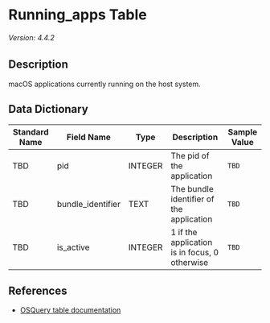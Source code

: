 # Running_apps Table
###### Version: 4.4.2

## Description
macOS applications currently running on the host system.

## Data Dictionary
|Standard Name|Field Name|Type|Description|Sample Value|
|---|---|---|---|---|
|TBD|pid|INTEGER|The pid of the application|`TBD`|
|TBD|bundle_identifier|TEXT|The bundle identifier of the application|`TBD`|
|TBD|is_active|INTEGER|1 if the application is in focus, 0 otherwise|`TBD`|

## References
* [OSQuery table documentation](https://osquery.io/schema/current#running_apps)

